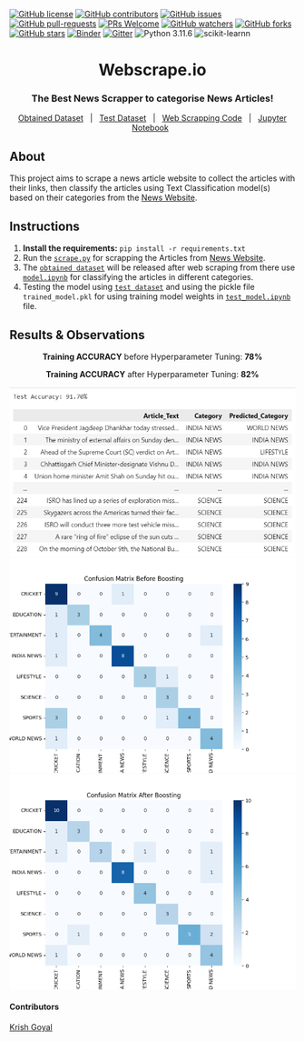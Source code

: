 [![GitHub license](https://img.shields.io/github/license/Krishnaa-tech/Webscrape.io)](https://github.com/Krishnaa-tech/Webscrape.io/blob/main/LICENSE)
[![GitHub contributors](https://img.shields.io/github/contributors/Krishnaa-tech/Webscrape.io.svg)](https://GitHub.com/Krishnaa-tech/Webscrape.io/graphs/contributors/)
[![GitHub issues](https://img.shields.io/github/issues/Krishnaa-tech/Webscrape.io.svg)](https://GitHub.com/Krishnaa-tech/Webscrape.io/issues/)
[![GitHub pull-requests](https://img.shields.io/github/issues-pr/Krishnaa-tech/Webscrape.io.svg)](https://GitHub.com/Krishnaa-tech/Webscrape.io/pulls/)
[![PRs Welcome](https://img.shields.io/badge/PRs-welcome-brightgreen.svg?style=flat-square)](http://makeapullrequest.com)
[![GitHub watchers](https://img.shields.io/github/watchers/Krishnaa-tech/Webscrape.io.svg?style=social&label=Watch)](https://GitHub.com/Krishnaa-tech/Webscrape.io/watchers/)
[![GitHub forks](https://img.shields.io/github/forks/Krishnaa-tech/Webscrape.io.svg?style=social&label=Fork)](https://GitHub.com/Krishnaa-tech/Webscrape.io/network/)
[![GitHub stars](https://img.shields.io/github/stars/Krishnaa-tech/Webscrape.io.svg?style=social&label=Star)](https://GitHub.com/Krishnaa-tech/Webscrape.io/stargazers/)
[![Binder](https://mybinder.org/badge_logo.svg)](https://mybinder.org/v2/gh/Krishnaa-tech/Webscrape.io/HEAD)
[![Gitter](https://badges.gitter.im/Krishnaa-tech/Webscrape.io.svg)](https://gitter.im/Krishnaa-tech/Webscrape.io?utm_source=badge&utm_medium=badge&utm_campaign=pr-badge)
![Python 3.11.6](https://img.shields.io/badge/Python-3.11-brightgreen.svg) ![scikit-learnn](https://img.shields.io/badge/Library-Scikit_Learn-orange.svg)


<div align="center">
  <h1>Webscrape.io</h1>
  <h3>The Best News Scrapper to categorise News Articles!</h3>
</div>

<p align="center">
  <a href="/scaped_data/classified_articles_data.csv">Obtained Dataset</a> &#xa0; | &#xa0;
  <a href="/model/test_classified_articles_data.csv">Test Dataset</a> &#xa0; | &#xa0;
  <a href="/scaped_data/scrape.py">Web Scrapping Code</a> &#xa0; | &#xa0;
  <a href="/model/model.ipynb">Jupyter Notebook</a> &#xa0; 
</p>

## About ##

This project aims to scrape a news article website to collect the articles with their links, then classify the articles using Text Classification model(s) based on their categories from the [News Website](https://www.hindustantimes.com).


## Instructions 
1. **Install the requirements:** ```pip install -r requirements.txt``` <br>
2. Run the [`scrape.py`](/scaped_data/scrape.py) for scrapping the Articles from [News Website](https://www.hindustantimes.com). <br>
3. The [`obtained dataset`](/scaped_data/classified_articles_data.csv) will be released after web scraping from there use [`model.ipynb`](/model/model.ipynb) for classifying the articles in different categories.
4. Testing the model using [`test dataset`](/model/test_classified_articles_data.csv) and using the pickle file `trained_model.pkl` for using training model weights in [`test_model.ipynb`](/model/test_model.ipynb) file.

<h2> Results & Observations</h2>

<div align="center">
    <p><strong>Training ACCURACY</strong> before Hyperparameter Tuning: <strong>78%</strong></p>
    <p><strong>Training ACCURACY</strong> after Hyperparameter Tuning: <strong>82%</strong></p>
</div>

<div align="center"> <img src="model/test_accuracy.png" alt="Screenshot" /></div>
<div align="center" id="top">
  <img src="model/confusion_matrix_before_boosting.png"  alt="Profile Readme Generator" />
    
  <img src="model/confusion_matrix_after_boosting.png" alt="Profile Readme Generator" />

</div>

<h4 align = "left"> Contributors </h2>
<p align="left">
  <a href="https://github.com/krishnaa-tech">Krish Goyal</a> &#xa0;
</p>
